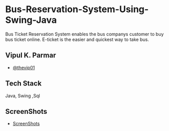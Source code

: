 # Bus-Reservation-System-Using-Swing-Java

Bus Ticket Reservation System enables the bus companys customer to buy bus ticket online. E-ticket is the easier and quickest way to take bus.

## Vipul K. Parmar

- [@thevip01](https://www.github.com/thevip01)


## Tech Stack

Java, Swing ,Sql


## ScreenShots

- [ScreenShots](https://drive.google.com/drive/folders/1tcKKPzpvKORt24G1EuVOq_cNxh1GhP-j?usp=sharing)

